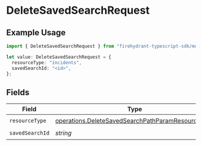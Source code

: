 # DeleteSavedSearchRequest

## Example Usage

```typescript
import { DeleteSavedSearchRequest } from "firehydrant-typescript-sdk/models/operations";

let value: DeleteSavedSearchRequest = {
  resourceType: "incidents",
  savedSearchId: "<id>",
};
```

## Fields

| Field                                                                                                                  | Type                                                                                                                   | Required                                                                                                               | Description                                                                                                            |
| ---------------------------------------------------------------------------------------------------------------------- | ---------------------------------------------------------------------------------------------------------------------- | ---------------------------------------------------------------------------------------------------------------------- | ---------------------------------------------------------------------------------------------------------------------- |
| `resourceType`                                                                                                         | [operations.DeleteSavedSearchPathParamResourceType](../../models/operations/deletesavedsearchpathparamresourcetype.md) | :heavy_check_mark:                                                                                                     | N/A                                                                                                                    |
| `savedSearchId`                                                                                                        | *string*                                                                                                               | :heavy_check_mark:                                                                                                     | N/A                                                                                                                    |